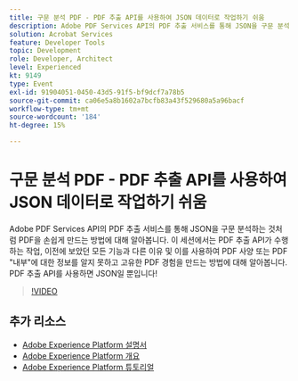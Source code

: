```yaml
---
title: 구문 분석 PDF - PDF 추출 API를 사용하여 JSON 데이터로 작업하기 쉬움
description: Adobe PDF Services API의 PDF 추출 서비스를 통해 JSON을 구문 분석하는 것처럼 PDF을 손쉽게 만드는 방법에 대해 알아봅니다. 이 세션에서는 PDF 추출 API가 수행하는 작업, 이전에 보았던 모든 기능과 다른 이유 및 이를 사용하여 PDF 사양 또는 PDF "내부"에 대한 정보를 알지 못하고 고유한 PDF 경험을 만드는 방법에 대해 알아봅니다. PDF 추출 API를 사용하면 JSON일 뿐입니다!
solution: Acrobat Services
feature: Developer Tools
topic: Development
role: Developer, Architect
level: Experienced
kt: 9149
type: Event
exl-id: 91904051-0450-43d5-91f5-bf9dcf7a78b5
source-git-commit: ca06e5a8b1602a7bcfb83a43f529680a5a96bacf
workflow-type: tm+mt
source-wordcount: '184'
ht-degree: 15%

---
```


# 구문 분석 PDF - PDF 추출 API를 사용하여 JSON 데이터로 작업하기 쉬움

Adobe PDF Services API의 PDF 추출 서비스를 통해 JSON을 구문 분석하는 것처럼 PDF을 손쉽게 만드는 방법에 대해 알아봅니다. 이 세션에서는 PDF 추출 API가 수행하는 작업, 이전에 보았던 모든 기능과 다른 이유 및 이를 사용하여 PDF 사양 또는 PDF &quot;내부&quot;에 대한 정보를 알지 못하고 고유한 PDF 경험을 만드는 방법에 대해 알아봅니다. PDF 추출 API를 사용하면 JSON일 뿐입니다!


>[!VIDEO](https://video.tv.adobe.com/v/337600/?quality=12&learn=on&hidetitle=true)

## 추가 리소스

- [Adobe Experience Platform 설명서](https://experienceleague.adobe.com/docs/experience-platform.html)
- [Adobe Experience Platform 개요](https://experienceleague.adobe.com/docs/experience-platform/landing/home.html?lang=ko)
- [Adobe Experience Platform 튜토리얼](https://experienceleague.adobe.com/docs/platform-learn/tutorials/overview.html?lang=en)
